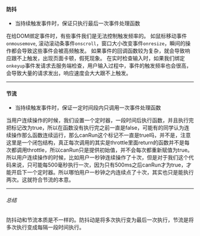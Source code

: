 #### 防抖

- 当持续触发事件时，保证只执行最后一次事件处理函数

在给DOM绑定事件时，有些事件我们是无法控制触发频率的。 如鼠标移动事件`onmousemove`, 滚动滚动条事件`onscroll`，窗口大小改变事件`onresize`，瞬间的操作都会导致这些事件会被高频触发。 如果事件的回调函数较为复杂，就会导致响应跟不上触发，出现页面卡顿，假死现象。 在实时检查输入时，如果我们绑定`onkeyup`事件发请求去服务端检查，用户输入过程中，事件的触发频率也会很高，会导致大量的请求发出，响应速度会大大跟不上触发。

****

#### 节流

- 当持续触发事件时，保证一定时间段内只调用一次事件处理函数

当用户连续操作的时候，我们设置一个定时器，一段时间后执行函数，并且执行完把标记改为true，所以在函数没有执行完之前一直是false，可能有的同学认为连续操作那么函数连续运行，那么canRun这个标记不一直是true吗，并不是，注意这里是一个闭包结构，真正每次调用的其实是throttle里面return的函数并不是每次都调用throttle，所以canRun只是提供初始值，并不会每次都重新赋值为true。所以用户连续操作的时候，比如用户一秒钟连续操作了十次，但是对于我们这个代码来说，只可能每500毫秒执行一次，因为只有500ms之后canRun才为true，才能开启下一个定时器。所以哪怕用户一秒钟之内连续点了十次，其实也只是能执行两次。这就符合节流的本意。

****

###### 总结

防抖动和节流本质是不一样的。防抖动是将多次执行变为最后一次执行，节流是将多次执行变成每隔一段时间执行。